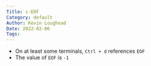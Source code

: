 ```yaml
---  
Title: c-EOF  
Category: default  
Author: Kevin Loughead  
Date: 2022-02-06  
Tags:   
---  
```


- On at least some terminals, `Ctrl + d` references `EOF`
- The value of `EOF` is `-1`